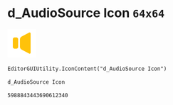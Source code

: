 # d_AudioSource Icon `64x64`
<img src="/img/d_AudioSource%20Icon.png" width=64 height=64>

``` CSharp
EditorGUIUtility.IconContent("d_AudioSource Icon")
```
```
d_AudioSource Icon
```
```
5988843443690612340
```
